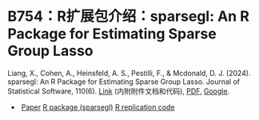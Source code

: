 # B754：R扩展包介绍：sparsegl: An R Package for Estimating Sparse Group Lasso

Liang, X., Cohen, A., Heinsfeld, A. S., Pestilli, F., & Mcdonald, D. J. (2024). sparsegl: An R Package for Estimating Sparse Group Lasso. Journal of Statistical Software, 110(6). [Link](https://doi.org/10.18637/jss.v110.i06) (内附附件文档和代码), [PDF](https://www.jstatsoft.org/index.php/jss/article/view/v110i06/4608), [Google](<https://scholar.google.com/scholar?q=sparsegl: An R Package for Estimating Sparse Group Lasso>).

-  [Paper](https://www.jstatsoft.org/index.php/jss/article/view/v110i06/4608) [R package (sparsegl)](https://www.jstatsoft.org/index.php/jss/article/view/v110i06/4609) [R replication code](https://www.jstatsoft.org/index.php/jss/article/view/v110i06/4610)